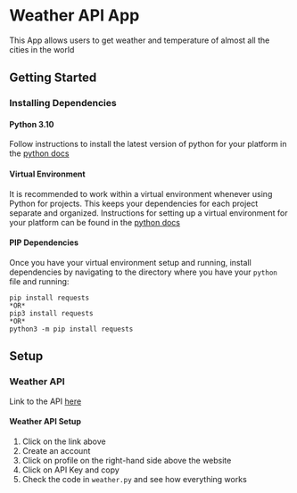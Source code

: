 # Weather API App

This App allows users to get weather and temperature of almost all the cities in the world

## Getting Started 

### Installing Dependencies

#### Python 3.10

Follow instructions to install the latest version of python for your platform in the [python docs](https://docs.python.org/3/using/unix.html#getting-and-installing-the-latest-version-of-python)

#### Virtual Environment

It is recommended to work within a virtual environment whenever using Python for projects. This keeps your dependencies for each project separate and organized. Instructions for setting up a virtual environment for your platform can be found in the [python docs](https://packaging.python.org/guides/installing-using-pip-and-virtual-environments/)

#### PIP Dependencies

Once you have your virtual environment setup and running, install dependencies by navigating to the directory where you have your `python` file and running:

```
pip install requests
*OR*
pip3 install requests
*OR*
python3 -m pip install requests
```

## Setup

### Weather API

Link to the API [here](https://openweathermap.org/api)

#### Weather API Setup

1. Click on the link above
2. Create an account
3. Click on profile on the right-hand side above the website
4. Click on API Key and copy
5. Check the code in `weather.py` and see how everything works